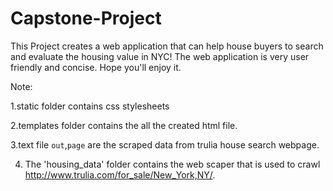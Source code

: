 # Capstone-Project


This Project creates a web application that can help house buyers to search and evaluate the housing value in NYC! The web application is very user friendly and concise. Hope you'll enjoy it.  


Note: 

1.static folder contains css stylesheets

2.templates folder contains the all the created html file.

3.text file `out`,`page` are the scraped data from trulia house search webpage.

4. The 'housing_data' folder contains the web scaper that is used to crawl  http://www.trulia.com/for_sale/New_York,NY/. 
 
